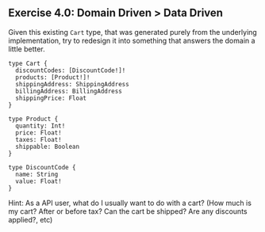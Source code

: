 ## Exercise 4.0: Domain Driven > Data Driven

Given this existing `Cart` type, that was generated purely from the underlying implementation, try
to redesign it into something that answers the domain a little better.

```
type Cart {
  discountCodes: [DiscountCode!]!
  products: [Product!]!
  shippingAddress: ShippingAddress
  billingAddress: BillingAddress
  shippingPrice: Float
}

type Product {
  quantity: Int!
  price: Float!
  taxes: Float!
  shippable: Boolean
}

type DiscountCode {
  name: String
  value: Float!
}
```

Hint: As a API user, what do I usually want to do with a cart? (How much is my cart? After or before tax? Can the cart be shipped? Are any discounts applied?, etc)

